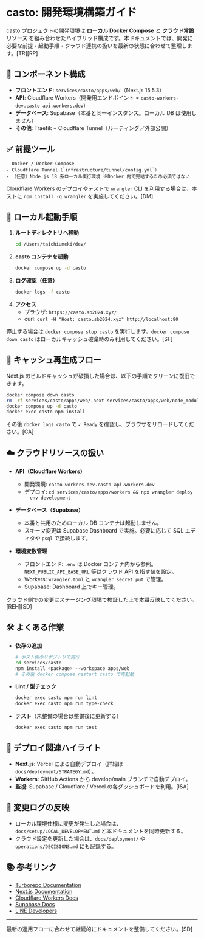 # casto: 開発環境構築ガイド

casto プロジェクトの開発環境は **ローカル Docker Compose** と **クラウド常設リソース** を組み合わせたハイブリッド構成です。本ドキュメントでは、開発に必要な前提・起動手順・クラウド連携の扱いを最新の状態に合わせて整理します。[TR][RP]

## 🧩 コンポーネント構成

- **フロントエンド**: `services/casto/apps/web/`（Next.js 15.5.3）
- **API**: Cloudflare Workers（開発用エンドポイント = `casto-workers-dev.casto-api.workers.dev`）
- **データベース**: Supabase（本番と同一インスタンス。ローカル DB は使用しません）
- **その他**: Traefik + Cloudflare Tunnel（ルーティング／外部公開）

## ✅ 前提ツール

```
- Docker / Docker Compose
- Cloudflare Tunnel（`infrastructure/tunnel/config.yml`）
- （任意）Node.js 18 系ローカル実行環境 ※Docker 内で完結するため必須ではない
```

Cloudflare Workers のデプロイやテストで `wrangler` CLI を利用する場合は、ホストに `npm install -g wrangler` を実施してください。[DM]

## 🚀 ローカル起動手順

1. **ルートディレクトリへ移動**
   ```bash
   cd /Users/taichiumeki/dev/
   ```
2. **casto コンテナを起動**
   ```bash
   docker compose up -d casto
   ```
3. **ログ確認（任意）**
   ```bash
   docker logs -f casto
   ```
4. **アクセス**
   - ブラウザ: `https://casto.sb2024.xyz/`
   - curl: `curl -H "Host: casto.sb2024.xyz" http://localhost:80`

停止する場合は `docker compose stop casto` を実行します。`docker compose down casto` はローカルキャッシュ破棄時のみ利用してください。[SF]

## 🔁 キャッシュ再生成フロー

Next.js のビルドキャッシュが破損した場合は、以下の手順でクリーンに復旧できます。

```bash
docker compose down casto
rm -rf services/casto/apps/web/.next services/casto/apps/web/node_modules
docker compose up -d casto
docker exec casto npm install
```

その後 `docker logs casto` で `✓ Ready` を確認し、ブラウザをリロードしてください。[CA]

## ☁️ クラウドリソースの扱い

- **API（Cloudflare Workers）**
  - 開発環境: `casto-workers-dev.casto-api.workers.dev`
  - デプロイ: `cd services/casto/apps/workers && npx wrangler deploy --env development`

- **データベース（Supabase）**
  - 本番と共用のためローカル DB コンテナは起動しません。
  - スキーマ変更は Supabase Dashboard で実施。必要に応じて SQL エディタや `psql` で接続します。

- **環境変数管理**
  - フロントエンド: `.env` は Docker コンテナ内から参照。`NEXT_PUBLIC_API_BASE_URL` 等はクラウド API を指す値を設定。
  - Workers: `wrangler.toml` と `wrangler secret put` で管理。
  - Supabase: Dashboard 上でキー管理。

クラウド側での変更はステージング環境で検証した上で本番反映してください。[REH][SD]

## 🛠️ よくある作業

- **依存の追加**
  ```bash
  # ホスト側のリポジトリで実行
  cd services/casto
  npm install <package> --workspace apps/web
  # その後 docker compose restart casto で再起動
  ```

- **Lint / 型チェック**
  ```bash
  docker exec casto npm run lint
  docker exec casto npm run type-check
  ```

- **テスト**（未整備の場合は整備後に更新する）
  ```bash
  docker exec casto npm run test
  ```

## 🧭 デプロイ関連ハイライト

- **Next.js**: Vercel による自動デプロイ（詳細は `docs/deployment/STRATEGY.md`）。
- **Workers**: GitHub Actions から develop/main ブランチで自動デプロイ。
- **監視**: Supabase / Cloudflare / Vercel の各ダッシュボードを利用。[ISA]

## 🧾 変更ログの反映

- ローカル環境仕様に変更が発生した場合は、`docs/setup/LOCAL_DEVELOPMENT.md` と本ドキュメントを同時更新する。
- クラウド設定を更新した場合は、`docs/deployment/` や `operations/DECISIONS.md` にも記録する。

## 📚 参考リンク

- [Turborepo Documentation](https://turbo.build/repo/docs)
- [Next.js Documentation](https://nextjs.org/docs)
- [Cloudflare Workers Docs](https://developers.cloudflare.com/workers/)
- [Supabase Docs](https://supabase.com/docs)
- [LINE Developers](https://developers.line.biz/)

---

最新の運用フローに合わせて継続的にドキュメントを整備してください。[SD]
